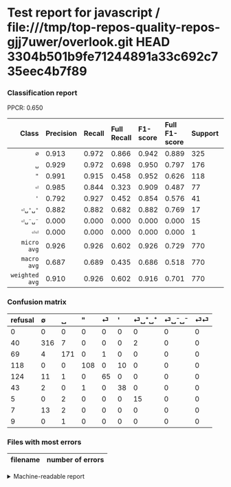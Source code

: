 # Test report for javascript / file:///tmp/top-repos-quality-repos-gjj7uwer/overlook.git HEAD 3304b501b9fe71244891a33c692c735eec4b7f89

### Classification report

PPCR: 0.650

| Class | Precision | Recall | Full Recall | F1-score | Full F1-score | Support | Full Support | PPCR |
|------:|:----------|:-------|:------------|:---------|:---------|:--------|:-------------|:-----|
| `∅` | 0.913| 0.972| 0.866| 0.942| 0.889| 325| 365| 0.890 |
| `␣` | 0.929| 0.972| 0.698| 0.950| 0.797| 176| 245| 0.718 |
| `"` | 0.991| 0.915| 0.458| 0.952| 0.626| 118| 236| 0.500 |
| `⏎` | 0.985| 0.844| 0.323| 0.909| 0.487| 77| 201| 0.383 |
| `'` | 0.792| 0.927| 0.452| 0.854| 0.576| 41| 84| 0.488 |
| `⏎␣⁺␣⁺` | 0.882| 0.882| 0.682| 0.882| 0.769| 17| 22| 0.773 |
| `⏎␣⁻␣⁻` | 0.000| 0.000| 0.000| 0.000| 0.000| 15| 22| 0.682 |
| `⏎⏎` | 0.000| 0.000| 0.000| 0.000| 0.000| 1| 10| 0.100 |
| `micro avg` | 0.926| 0.926| 0.602| 0.926| 0.729| 770| 1185| 0.650 |
| `macro avg` | 0.687| 0.689| 0.435| 0.686| 0.518| 770| 1185| 0.650 |
| `weighted avg` | 0.910| 0.926| 0.602| 0.916| 0.701| 770| 1185| 0.650 |

### Confusion matrix

|refusal|  ∅| ␣| "| ⏎| '| ⏎␣⁺␣⁺| ⏎␣⁻␣⁻| ⏎⏎| 
|:---|:---|:---|:---|:---|:---|:---|:---|:---|
|0 |0 |0 |0 |0 |0 |0 |0 |0 |
|40 |316 |7 |0 |0 |0 |2 |0 |0 |
|69 |4 |171 |0 |1 |0 |0 |0 |0 |
|118 |0 |0 |108 |0 |10 |0 |0 |0 |
|124 |11 |1 |0 |65 |0 |0 |0 |0 |
|43 |2 |0 |1 |0 |38 |0 |0 |0 |
|5 |0 |2 |0 |0 |0 |15 |0 |0 |
|7 |13 |2 |0 |0 |0 |0 |0 |0 |
|9 |0 |1 |0 |0 |0 |0 |0 |0 |

### Files with most errors

| filename | number of errors|
|:----:|:-----|

<details>
    <summary>Machine-readable report</summary>
```json
{
  "cl_report": {"\"": {"f1-score": 0.9515418502202644, "precision": 0.9908256880733946, "recall": 0.9152542372881356, "support": 118}, "\u0027": {"f1-score": 0.8539325842696629, "precision": 0.7916666666666666, "recall": 0.926829268292683, "support": 41}, "macro avg": {"f1-score": 0.6860995098867647, "precision": 0.6865420505674793, "recall": 0.6890613615389669, "support": 770}, "micro avg": {"f1-score": 0.925974025974026, "precision": 0.925974025974026, "recall": 0.925974025974026, "support": 770}, "weighted avg": {"f1-score": 0.9163681265461181, "precision": 0.9098637980508915, "recall": 0.925974025974026, "support": 770}, "\u2205": {"f1-score": 0.9418777943368108, "precision": 0.9132947976878613, "recall": 0.9723076923076923, "support": 325}, "\u23ce": {"f1-score": 0.9090909090909091, "precision": 0.9848484848484849, "recall": 0.8441558441558441, "support": 77}, "\u23ce\u23ce": {"f1-score": 0.0, "precision": 0.0, "recall": 0.0, "support": 1}, "\u23ce\u2423\u207a\u2423\u207a": {"f1-score": 0.8823529411764706, "precision": 0.8823529411764706, "recall": 0.8823529411764706, "support": 17}, "\u23ce\u2423\u207b\u2423\u207b": {"f1-score": 0.0, "precision": 0.0, "recall": 0.0, "support": 15}, "\u2423": {"f1-score": 0.95, "precision": 0.9293478260869565, "recall": 0.9715909090909091, "support": 176}},
  "cl_report_full": {"\"": {"f1-score": 0.6260869565217392, "precision": 0.9908256880733946, "recall": 0.4576271186440678, "support": 236}, "\u0027": {"f1-score": 0.5757575757575758, "precision": 0.7916666666666666, "recall": 0.4523809523809524, "support": 84}, "macro avg": {"f1-score": 0.5180072966711952, "precision": 0.6865420505674793, "recall": 0.434865243218915, "support": 1185}, "micro avg": {"f1-score": 0.7294117647058824, "precision": 0.925974025974026, "recall": 0.6016877637130802, "support": 1185}, "weighted avg": {"f1-score": 0.7009852601892822, "precision": 0.9103324819351247, "recall": 0.6016877637130802, "support": 1185}, "\u2205": {"f1-score": 0.888888888888889, "precision": 0.9132947976878613, "recall": 0.8657534246575342, "support": 365}, "\u23ce": {"f1-score": 0.48689138576779034, "precision": 0.9848484848484849, "recall": 0.32338308457711445, "support": 201}, "\u23ce\u23ce": {"f1-score": 0.0, "precision": 0.0, "recall": 0.0, "support": 10}, "\u23ce\u2423\u207a\u2423\u207a": {"f1-score": 0.7692307692307693, "precision": 0.8823529411764706, "recall": 0.6818181818181818, "support": 22}, "\u23ce\u2423\u207b\u2423\u207b": {"f1-score": 0.0, "precision": 0.0, "recall": 0.0, "support": 22}, "\u2423": {"f1-score": 0.7972027972027973, "precision": 0.9293478260869565, "recall": 0.6979591836734694, "support": 245}},
  "ppcr": 0.6497890295358649
}
```
</details>
